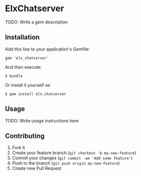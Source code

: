# ElxChatserver

TODO: Write a gem description

## Installation

Add this line to your application's Gemfile:

    gem 'elx_chatserver'

And then execute:

    $ bundle

Or install it yourself as:

    $ gem install elx_chatserver

## Usage

TODO: Write usage instructions here

## Contributing

1. Fork it
2. Create your feature branch (`git checkout -b my-new-feature`)
3. Commit your changes (`git commit -am 'Add some feature'`)
4. Push to the branch (`git push origin my-new-feature`)
5. Create new Pull Request
